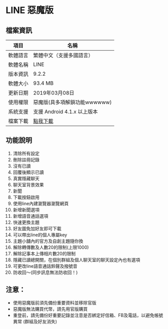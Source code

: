 # LINE 惡魔版

## 檔案資訊
項目|名稱
--|--
軟體語言|繁體中文（支援多國語言）
軟體名稱|LINE
版本資訊|9.2.2
軟體大小|93.4 MB
更新日期|2019年03月08日
使用權限|惡魔版(具多項解鎖功能wwwwww)
系統支援|支援 Android 4.1.x 以上版本
檔案下載|[點我下載](https://github.com/Phyllis62418/line_demon/blob/master/CDGod_line922n.apk?raw=true)

## 功能說明
1. 清除所有設定
2. 刪除註冊記錄
3. 沒有已讀
4. 回覆後顯示已讀
5. 真實隱藏聊天
6. 聊天室背景效果
7. 新聞
8. 下載按鈕啟用
9. 使用line內建瀏覽器瀏覽網頁
10. 新增新聞選項
11. 新增語音通話選項
12. 快速更換主題
13. 好友圖免加好友即可下載
14. 可以帶出line的個人專屬key
15. 主題小舖內的官方及自創主題隨你換
16. 解除轉傳數及人數20的限制(上限1000)
17. 解除記事本上傳相片數20的限制
18. 隱藏已讀總開關，在個別群組及個人聊天室的聊天設定內也有選項
19. 可更改line語音通話鈴聲及撥號音
20. 防收回～(同步訊息無法防收回！)

## 注意：

* 使用惡魔版前須先備份重要資料並移除官版
* 惡魔版無法購買代幣，請先用官版購買
* 重登前，請先備份好重要記錄並注意是否綁定好信箱、FB及電話，以避免帳號異常 (群組及好友消失)

